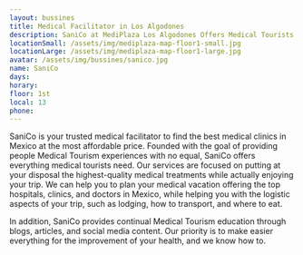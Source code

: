 ```yaml
---
layout: bussines
title: Medical Facilitator in Los Algodones
description: SaniCo at MediPlaza Los Algodones Offers Medical Tourists Information About the Top Clinics in the Area and Everything They Need for Their next Procedure. Stop by and Have All Your Questions Answered.
locationSmall: /assets/img/mediplaza-map-floor1-small.jpg
locationLarge: /assets/img/mediplaza-map-floor1-large.jpg
avatar: /assets/img/bussines/sanico.jpg
name: SaniCo
days:
horary: 
floor: 1st
local: 13
phone: 
---
```

SaniCo is your trusted medical facilitator to find the best medical clinics in Mexico at the most affordable price. Founded with the goal of providing people Medical Tourism experiences with no equal, SaniCo offers everything medical tourists need. Our services are focused on putting at your disposal the highest-quality medical treatments while actually enjoying your trip. We can help you to plan your medical vacation offering the top hospitals, clinics, and doctors in Mexico, while helping you with the logistic aspects of your trip, such as lodging, how to transport, and where to eat. 

In addition, SaniCo provides continual Medical Tourism education through blogs, articles, and social media content. Our priority is to make easier everything for the improvement of your health, and we know how to.